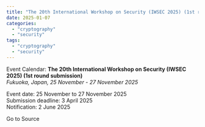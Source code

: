 ```yaml
---
title: "The 20th International Workshop on Security (IWSEC 2025) (1st round submission)"
date: 2025-01-07
categories: 
  - "cryptography"
  - "security"
tags: 
  - "cryptography"
  - "security"
---
```


Event Calendar: **The 20th International Workshop on Security (IWSEC 2025) (1st round submission)**  
_Fukuoka, Japan, 25 November - 27 November 2025_

Event date: 25 November to 27 November 2025  
Submission deadline: 3 April 2025  
Notification: 2 June 2025

Go to Source
